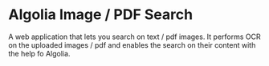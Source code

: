 # Algolia Image / PDF Search

A web application that lets you search on text / pdf images. It performs OCR on the uploaded images / pdf and enables the search on their content with the help fo Algolia.
